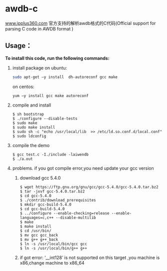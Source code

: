 # awdb-c
www.ipplus360.com 官方支持的解析awdb格式的C代码(Official support for parsing C code in AWDB format ) 

## Usage：
**To install this code, run the following commands:**

1. install package on ubuntu:

   ```sh
   sudo apt-get –y install  dh-autoreconf gcc make 
   ```

   on centos:

   ```shell
   yum –y install gcc make autoreconf
   ```

2. compile and install

   ```shell
   $ sh bootstrap 
   $ ./configure --disable-tests
   $ sudo make
   $ sudo make install
   $ sudo sh -c "echo /usr/local/lib  >> /etc/ld.so.conf.d/local.conf"
   $ sudo ldconfig
   ```

3. compile the demo

   ```shell
   $ gcc test.c -I./include -laiwendb
   $ ./a.out
   ```

4. problems. if you got compile error,you need update your gcc version

   1. download gcc 5.4.0

      ```shell
      $ wget https://ftp.gnu.org/gnu/gcc/gcc-5.4.0/gcc-5.4.0.tar.bz2
      $ tar -jxvf gcc-5.4.0.tar.bz2
      $ cd gcc-5.4.0
      $ ./contrib/download_prerequisites
      $ mkdir gcc-build-5.4.0
      $ cd gcc-build-5.4.0
      $ ../configure --enable-checking=release --enable-languages=c,c++ --disable-multilib
      $ make
      $ make install
      $ cd /usr/bin/
      $ mv gcc gcc_back
      $ mv g++ g++_back
      $ ln -s /usr/local/bin/gcc gcc
      $ ln -s /usr/local/bin/g++ g++
      ```

   2. if got error: ‘__int128’ is not supported on this target ,you machine is x86,change machine to x86_64

